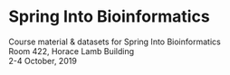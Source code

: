 # Spring Into Bioinformatics 

Course material & datasets for Spring Into Bioinformatics  
Room 422, Horace Lamb Building  
2-4 October, 2019
